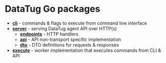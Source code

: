 # DataTug Go packages

- [**cli**](./cli) - commands & flags to execute from command line interface
- [**server**](./server) - serving DataTug agent API over HTTP(s)
    - [**endpoints**](./server/endpoints) - HTTP handlers
    - [**api**](./api) - API non-transport specific implementation
    - [**dto**](dto) - DTO definitions for requests & responses
- [**execute**](./execute) - worker implementation that executes commands from CLI & API

